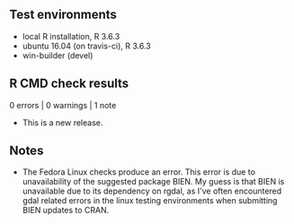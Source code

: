 ## Test environments
* local R installation, R 3.6.3
* ubuntu 16.04 (on travis-ci), R 3.6.3
* win-builder (devel)

## R CMD check results

0 errors | 0 warnings | 1 note

* This is a new release.

## Notes

* The Fedora Linux checks produce an error.  This error is due to unavailability of the suggested package BIEN. My guess is that BIEN is unavailable due to its dependency on rgdal, as I've often encountered gdal related errors in the linux testing environments when submitting BIEN updates to CRAN.
